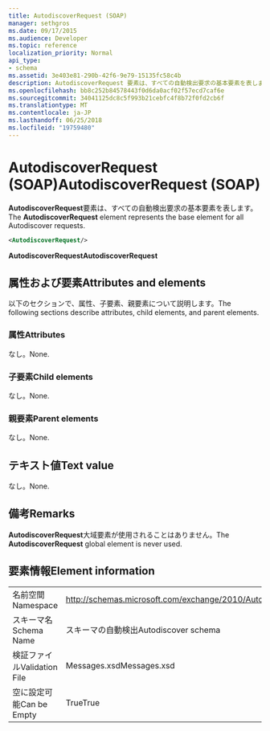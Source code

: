 ```yaml
---
title: AutodiscoverRequest (SOAP)
manager: sethgros
ms.date: 09/17/2015
ms.audience: Developer
ms.topic: reference
localization_priority: Normal
api_type:
- schema
ms.assetid: 3e403e81-290b-42f6-9e79-15135fc58c4b
description: AutodiscoverRequest 要素は、すべての自動検出要求の基本要素を表します。
ms.openlocfilehash: bb8c252b84578443f0d6da0acf02f57ecd7caf6e
ms.sourcegitcommit: 34041125dc8c5f993b21cebfc4f8b72f0fd2cb6f
ms.translationtype: MT
ms.contentlocale: ja-JP
ms.lasthandoff: 06/25/2018
ms.locfileid: "19759480"
---
```

# <a name="autodiscoverrequest-soap"></a><span data-ttu-id="ecb08-103">AutodiscoverRequest (SOAP)</span><span class="sxs-lookup"><span data-stu-id="ecb08-103">AutodiscoverRequest (SOAP)</span></span>

<span data-ttu-id="ecb08-104">**AutodiscoverRequest**要素は、すべての自動検出要求の基本要素を表します。</span><span class="sxs-lookup"><span data-stu-id="ecb08-104">The **AutodiscoverRequest** element represents the base element for all Autodiscover requests.</span></span> 
  
```XML
<AutodiscoverRequest/>
```

 <span data-ttu-id="ecb08-105">**AutodiscoverRequest**</span><span class="sxs-lookup"><span data-stu-id="ecb08-105">**AutodiscoverRequest**</span></span>
## <a name="attributes-and-elements"></a><span data-ttu-id="ecb08-106">属性および要素</span><span class="sxs-lookup"><span data-stu-id="ecb08-106">Attributes and elements</span></span>

<span data-ttu-id="ecb08-107">以下のセクションで、属性、子要素、親要素について説明します。</span><span class="sxs-lookup"><span data-stu-id="ecb08-107">The following sections describe attributes, child elements, and parent elements.</span></span>
  
### <a name="attributes"></a><span data-ttu-id="ecb08-108">属性</span><span class="sxs-lookup"><span data-stu-id="ecb08-108">Attributes</span></span>

<span data-ttu-id="ecb08-109">なし。</span><span class="sxs-lookup"><span data-stu-id="ecb08-109">None.</span></span>
  
### <a name="child-elements"></a><span data-ttu-id="ecb08-110">子要素</span><span class="sxs-lookup"><span data-stu-id="ecb08-110">Child elements</span></span>

<span data-ttu-id="ecb08-111">なし。</span><span class="sxs-lookup"><span data-stu-id="ecb08-111">None.</span></span>
  
### <a name="parent-elements"></a><span data-ttu-id="ecb08-112">親要素</span><span class="sxs-lookup"><span data-stu-id="ecb08-112">Parent elements</span></span>

<span data-ttu-id="ecb08-113">なし。</span><span class="sxs-lookup"><span data-stu-id="ecb08-113">None.</span></span>
  
## <a name="text-value"></a><span data-ttu-id="ecb08-114">テキスト値</span><span class="sxs-lookup"><span data-stu-id="ecb08-114">Text value</span></span>

<span data-ttu-id="ecb08-115">なし。</span><span class="sxs-lookup"><span data-stu-id="ecb08-115">None.</span></span>
  
## <a name="remarks"></a><span data-ttu-id="ecb08-116">備考</span><span class="sxs-lookup"><span data-stu-id="ecb08-116">Remarks</span></span>

<span data-ttu-id="ecb08-117">**AutodiscoverRequest**大域要素が使用されることはありません。</span><span class="sxs-lookup"><span data-stu-id="ecb08-117">The **AutodiscoverRequest** global element is never used.</span></span> 
  
## <a name="element-information"></a><span data-ttu-id="ecb08-118">要素情報</span><span class="sxs-lookup"><span data-stu-id="ecb08-118">Element information</span></span>

|||
|:-----|:-----|
|<span data-ttu-id="ecb08-119">名前空間</span><span class="sxs-lookup"><span data-stu-id="ecb08-119">Namespace</span></span>  <br/> |http://schemas.microsoft.com/exchange/2010/Autodiscover  <br/> |
|<span data-ttu-id="ecb08-120">スキーマ名</span><span class="sxs-lookup"><span data-stu-id="ecb08-120">Schema Name</span></span>  <br/> |<span data-ttu-id="ecb08-121">スキーマの自動検出</span><span class="sxs-lookup"><span data-stu-id="ecb08-121">Autodiscover schema</span></span>  <br/> |
|<span data-ttu-id="ecb08-122">検証ファイル</span><span class="sxs-lookup"><span data-stu-id="ecb08-122">Validation File</span></span>  <br/> |<span data-ttu-id="ecb08-123">Messages.xsd</span><span class="sxs-lookup"><span data-stu-id="ecb08-123">Messages.xsd</span></span>  <br/> |
|<span data-ttu-id="ecb08-124">空に設定可能</span><span class="sxs-lookup"><span data-stu-id="ecb08-124">Can be Empty</span></span>  <br/> |<span data-ttu-id="ecb08-125">True</span><span class="sxs-lookup"><span data-stu-id="ecb08-125">True</span></span>  <br/> |
   

